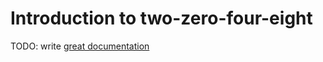 # Introduction to two-zero-four-eight

TODO: write [great documentation](http://jacobian.org/writing/what-to-write/)
